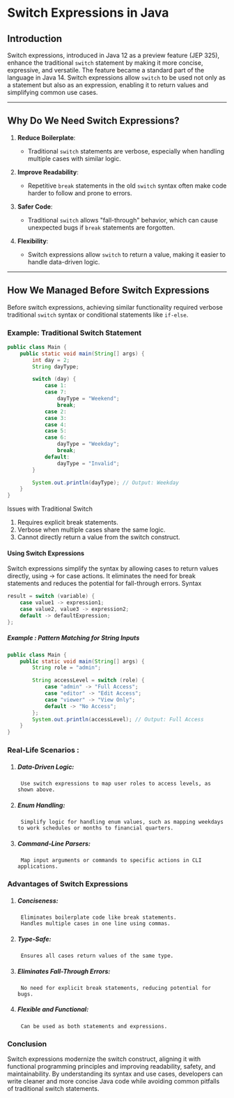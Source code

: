 # Switch Expressions in Java  

## Introduction  

Switch expressions, introduced in Java 12 as a preview feature (JEP 325), enhance the traditional `switch` statement by making it more concise, expressive, and versatile. The feature became a standard part of the language in Java 14. Switch expressions allow `switch` to be used not only as a statement but also as an expression, enabling it to return values and simplifying common use cases.

---

## Why Do We Need Switch Expressions?  

1. **Reduce Boilerplate**:  
   - Traditional `switch` statements are verbose, especially when handling multiple cases with similar logic.  

2. **Improve Readability**:  
   - Repetitive `break` statements in the old `switch` syntax often make code harder to follow and prone to errors.  

3. **Safer Code**:  
   - Traditional `switch` allows "fall-through" behavior, which can cause unexpected bugs if `break` statements are forgotten.  

4. **Flexibility**:  
   - Switch expressions allow `switch` to return a value, making it easier to handle data-driven logic.  

---

## How We Managed Before Switch Expressions  

Before switch expressions, achieving similar functionality required verbose traditional `switch` syntax or conditional statements like `if-else`.  

### Example: Traditional Switch Statement  



```java
public class Main {
    public static void main(String[] args) {
        int day = 2;
        String dayType;

        switch (day) {
            case 1:
            case 7:
                dayType = "Weekend";
                break;
            case 2:
            case 3:
            case 4:
            case 5:
            case 6:
                dayType = "Weekday";
                break;
            default:
                dayType = "Invalid";
        }

        System.out.println(dayType); // Output: Weekday
    }
}
```

Issues with Traditional Switch

1)    Requires explicit break statements.
2)   Verbose when multiple cases share the same logic.
3)    Cannot directly return a value from the switch construct.

#### Using Switch Expressions

Switch expressions simplify the syntax by allowing cases to return values directly, using -> for case actions. It eliminates the need for break statements and reduces the potential for fall-through errors.
Syntax
```java
result = switch (variable) {
    case value1 -> expression1;
    case value2, value3 -> expression2;
    default -> defaultExpression;
};
```

##### Example : Pattern Matching for String Inputs


```java
public class Main {
    public static void main(String[] args) {
        String role = "admin";

        String accessLevel = switch (role) {
            case "admin" -> "Full Access";
            case "editor" -> "Edit Access";
            case "viewer" -> "View Only";
            default -> "No Access";
        };
        System.out.println(accessLevel); // Output: Full Access
    }
}
```

### Real-Life Scenarios :
1) ##### Data-Driven Logic:
        Use switch expressions to map user roles to access levels, as shown above.

2) ##### Enum Handling:
        Simplify logic for handling enum values, such as mapping weekdays to work schedules or months to financial quarters.

3) ##### Command-Line Parsers:
        Map input arguments or commands to specific actions in CLI applications.



### Advantages of Switch Expressions

1) #####     Conciseness:
        Eliminates boilerplate code like break statements.
        Handles multiple cases in one line using commas.

2) #####     Type-Safe:
        Ensures all cases return values of the same type.

3) #####     Eliminates Fall-Through Errors:
        No need for explicit break statements, reducing potential for bugs.

4) #####     Flexible and Functional:
        Can be used as both statements and expressions.


  ###     Conclusion

Switch expressions modernize the switch construct, aligning it with functional programming principles and improving readability, safety, and maintainability. By understanding its syntax and use cases, developers can write cleaner and more concise Java code while avoiding common pitfalls of traditional switch statements.
